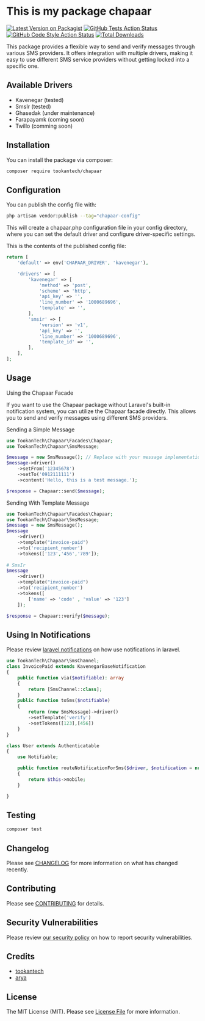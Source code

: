 # This is my package chapaar

[![Latest Version on Packagist](https://img.shields.io/packagist/v/TookanTech/chapaar.svg?style=flat-square)](https://packagist.org/packages/TookanTech/chapaar)
[![GitHub Tests Action Status](https://img.shields.io/github/actions/workflow/status/TookanTech/chapaar/run-tests.yml?branch=main&label=tests&style=flat-square)](https://github.com/TookanTech/chapaar/actions?query=workflow%3Arun-tests+branch%3Amain)
[![GitHub Code Style Action Status](https://img.shields.io/github/actions/workflow/status/TookanTech/chapaar/fix-php-code-style-issues.yml?branch=main&label=code%20style&style=flat-square)](https://github.com/TookanTech/chapaar/actions?query=workflow%3A"Fix+PHP+code+style+issues"+branch%3Amain)
[![Total Downloads](https://img.shields.io/packagist/dt/TookanTech/chapaar.svg?style=flat-square)](https://packagist.org/packages/TookanTech/chapaar)

This package provides a flexible way to send and verify messages through various SMS providers. It offers integration with multiple drivers, making it easy to use different SMS service providers without getting locked into a specific one.

## Available Drivers
* Kavenegar (tested)
* SmsIr (tested)
* Ghasedak (under maintenance)
* Farapayamk (coming soon)
* Twillo (comming soon)


## Installation

You can install the package via composer:

```bash
composer require tookantech/chapaar
```


## Configuration

You can publish the config file with:

```bash
php artisan vendor:publish --tag="chapaar-config"
```
This will create a chapaar.php configuration file in your config directory, where you can set the default driver and configure driver-specific settings.

This is the contents of the published config file:
```php
return [
    'default' => env('CHAPAAR_DRIVER', 'kavenegar'),

    'drivers' => [
        'kavenegar' => [
            'method' => 'post',
            'scheme' => 'http',
            'api_key' => '',
            'line_number' => '1000689696',
            'template' => '',
        ],
        'smsir' => [
            'version' => 'v1',
            'api_key' => '',
            'line_number' => '1000689696',
            'template_id' => '',
        ],
    ],
];

```

## Usage
Using the Chapaar Facade

If you want to use the Chapaar package without Laravel's built-in notification system, you can utilize the Chapaar facade directly. This allows you to send and verify messages using different SMS providers.

Sending a Simple Message
```php
use TookanTech\Chapaar\Facades\Chapaar;
use TookanTech\Chapaar\SmsMessage;

$message = new SmsMessage(); // Replace with your message implementation
$message->driver()
    ->setFrom('12345678')
    ->setTo('0912111111')
    ->content('Hello, this is a test message.');

$response = Chapaar::send($message);

```

Sending With Template Message
```php
use TookanTech\Chapaar\Facades\Chapaar;
use TookanTech\Chapaar\SmsMessage;
$message = new SmsMessage();
$message
    ->driver()
    ->template("invoice-paid")
    ->to('recipient_number')
    ->tokens(['123','456','789']);
    
# SmsIr
$message
    ->driver()
    ->template("invoice-paid")
    ->to('recipient_number')
    ->tokens([
        ['name' => 'code' , 'value' => '123']
    ]);

$response = Chapaar::verify($message);

```
## Using In Notifications
Please review [laravel notifications](https://laravel.com/docs/10.x/notifications) on how use notifications in laravel.

```php
use TookanTech\Chapaar\SmsChannel;
class InvoicePaid extends KavenegarBaseNotification
{
    public function via($notifiable): array
    {
        return [SmsChannel::class];
    }
    public function toSms($notifiable)
    {
        return (new SmsMessage)->driver()
        ->setTemplate('verify')
        ->setTokens([123],[456])
    }
}

class User extends Authenticatable
{
    use Notifiable;

    public function routeNotificationForSms($driver, $notification = null)
    {
        return $this->mobile;
    }

}
``` 

## Testing

```bash
composer test
```

## Changelog

Please see [CHANGELOG](CHANGELOG.md) for more information on what has changed recently.

## Contributing

Please see [CONTRIBUTING](CONTRIBUTING.md) for details.

## Security Vulnerabilities

Please review [our security policy](../../security/policy) on how to report security vulnerabilities.

## Credits
- [tookantech](https://github.com/TookanTech)
- [arya](https://github.com/TookanTech)

## License

The MIT License (MIT). Please see [License File](LICENSE.md) for more information.
